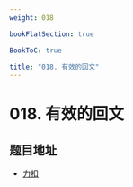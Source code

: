 ```yaml
---
weight: 018

bookFlatSection: true

BookToC: true

title: "018. 有效的回文"
---
```


# 018. 有效的回文

## 题目地址

+ [力扣](https://leetcode.cn/problems/XltzEq/)

